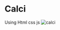 # Calci
Using Html css js
 ![calci](https://user-images.githubusercontent.com/105587806/197173193-e92a9a43-2a86-44d9-a840-80d5bd4f3cf7.PNG)
